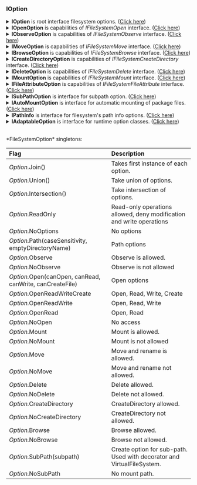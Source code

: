 ### IOption
<details>
  <summary><b>IOption</b> is root interface filesystem options. (<u>Click here</u>)</summary>

```csharp
/// <summary>
/// Interface for filesystem options. 
/// 
/// See sub-interfaces:
/// <list type="bullet">
///     <item><see cref="IAdaptableOption"/></item>
///     <item><see cref="ISubPathOption"/></item>
///     <item><see cref="IPathInfo"/></item>
///     <item><see cref="IAutoMountOption"/></item>
///     <item><see cref="IToken"/></item>
///     <item><see cref="IOpenOption"/></item>
///     <item><see cref="IObserveOption"/></item>
///     <item><see cref="IMoveOption"/></item>
///     <item><see cref="IBrowseOption"/></item>
///     <item><see cref="ICreateDirectoryOption"/></item>
///     <item><see cref="IDeleteOption"/></item>
///     <item><see cref="IMountOption"/></item>
/// </list>
/// 
/// The options properties must be immutable in the implementing classes.
/// </summary>
public interface IOption
{
}
```
</details>
<details>
  <summary><b>IOpenOption</b> is capabilities of <i>IFileSystemOpen</i> interface. (<u>Click here</u>)</summary>

```csharp
public interface IOpenOption : IOption
{
    /// <summary>Can open file</summary>
    bool CanOpen { get; }
    /// <summary>Can open file for reading(</summary>
    bool CanRead { get; }
    /// <summary>Can open file for writing.</summary>
    bool CanWrite { get; }
    /// <summary>Can open and create file.</summary>
    bool CanCreateFile { get; }
}
```
</details>
<details>
  <summary><b>IObserveOption</b> is capabilities of <i>IFileSystemObserve</i> interface. (<u>Click here</u>)</summary>

```csharp
public interface IObserveOption : IOption
{
    /// <summary>Has Observe capability.</summary>
    bool CanObserve { get; }
}
```
</details>
<details>
  <summary><b>IMoveOption</b> is capabilities of <i>IFileSystemMove</i> interface. (<u>Click here</u>)</summary>

```csharp
public interface IMoveOption : IOption
{
    /// <summary>Can Move files within same volume.</summary>
    bool CanMove { get; }
}
```
</details>
<details>
  <summary><b>IBrowseOption</b> is capabilities of <i>IFileSystemBrowse</i> interface. (<u>Click here</u>)</summary>

```csharp
public interface IBrowseOption : IOption
{
    /// <summary>Has Browse capability.</summary>
    bool CanBrowse { get; }
    /// <summary>Has GetEntry capability.</summary>
    bool CanGetEntry { get; }
}
```
</details>
<details>
  <summary><b>ICreateDirectoryOption</b> is capabilities of <i>IFileSystemCreateDirectory</i> interface. (<u>Click here</u>)</summary>

```csharp
public interface ICreateDirectoryOption : IOption
{
    /// <summary>Has CreateDirectory capability.</summary>
    bool CanCreateDirectory { get; }
}
```
</details>
<details>
  <summary><b>IDeleteOption</b> is capabilities of <i>IFileSystemDelete</i> interface. (<u>Click here</u>)</summary>

```csharp
public interface IDeleteOption : IOption
{
    /// <summary>Has Delete capability.</summary>
    bool CanDelete { get; }
}
```
</details>
<details>
  <summary><b>IMountOption</b> is capabilities of <i>IFileSystemMount</i> interface. (<u>Click here</u>)</summary>

```csharp
public interface IMountOption : IOption
{
    /// <summary>Can filesystem mount other filesystems.</summary>
    bool CanMount { get; }
    /// <summary>Is filesystem allowed to unmount a mount.</summary>
    bool CanUnmount { get; }
    /// <summary>Is filesystem allowed to list mountpoints.</summary>
    bool CanListMountPoints { get; }
}
```
</details>
<details>
  <summary><b>IFileAttributeOption</b> is capabilities of <i>IFileSystemFileAttribute</i> interface. (<u>Click here</u>)</summary>

```csharp
public interface IFileAttributeOption : IOption
{
    /// <summary>Has SetFileAttribute capability.</summary>
    bool CanSetFileAttribute { get; }
}
```
</details>
<details>
  <summary><b>ISubPathOption</b> is interface for subpath option. (<u>Click here</u>)</summary>

```csharp
public interface ISubPathOption : IOption
{
    /// <summary>Sub-path.</summary>
    String SubPath { get; }
}
```
</details>
<details>
  <summary><b>IAutoMountOption</b> is interface for automatic mounting of package files. (<u>Click here</u>)</summary>

```csharp
public interface IAutoMountOption : IOption
{
    /// <summary>Package loaders that can mount package files, such as .zip.</summary>
    IPackageLoader[] AutoMounters { get; }
}
```
</details>
<details>
  <summary><b>IPathInfo</b> is interface for filesystem's path info options. (<u>Click here</u>)</summary>

```csharp
public interface IPathInfo : IOption
{
    /// <summary>Case sensitivity</summary>
    FileSystemCaseSensitivity CaseSensitivity { get; }
    /// <summary>Filesystem allows empty string "" directory names. The value of this property excludes the default empty "" root path.</summary>
    bool EmptyDirectoryName { get; }
}
```
</details>
<details>
  <summary><b>IAdaptableOption</b> is interface for runtime option classes. (<u>Click here</u>)</summary>

```csharp
/// <summary>
/// Interface for option classes that adapt to option types at runtime.
/// Also enumerates supported <see cref="IOption"/> option type interfaces.
/// </summary>
public interface IAdaptableOption : IOption, IEnumerable<KeyValuePair<Type, IOption>>
{
    /// <summary>
    /// Get option with type interface.
    /// </summary>
    /// <param name="optionInterfaceType">Subtype of <see cref="IOption"/></param>
    /// <returns>Option or null</returns>
    IOption GetOption(Type optionInterfaceType);
}
```
</details>
<p/><p/>

<br/>
*FileSystemOption* singletons:

| Flag     | Description |
|:---------|:------------|
| <i>Option.</i>Join() | Takes first instance of each option. |
| <i>Option.</i>Union() | Take union of options. |
| <i>Option.</i>Intersection() | Take intersection of options. |
| <i>Option.</i>ReadOnly | Read-only operations allowed, deny modification and write operations |
| <i>Option.</i>NoOptions | No options |
| <i>Option.</i>Path(caseSensitivity, emptyDirectoryName) | Path options |
| <i>Option.</i>Observe | Observe is allowed. |
| <i>Option.</i>NoObserve | Observe is not allowed |
| <i>Option.</i>Open(canOpen, canRead, canWrite, canCreateFile) | Open options |
| <i>Option.</i>OpenReadWriteCreate | Open, Read, Write, Create |
| <i>Option.</i>OpenReadWrite | Open, Read, Write |
| <i>Option.</i>OpenRead | Open, Read |
| <i>Option.</i>NoOpen | No access |
| <i>Option.</i>Mount | Mount is allowed. |
| <i>Option.</i>NoMount | Mount is not allowed |
| <i>Option.</i>Move | Move and rename is allowed. |
| <i>Option.</i>NoMove | Move and rename not allowed.  |
| <i>Option.</i>Delete | Delete allowed. |
| <i>Option.</i>NoDelete | Delete not allowed. |
| <i>Option.</i>CreateDirectory | CreateDirectory allowed. |
| <i>Option.</i>NoCreateDirectory | CreateDirectory not allowed. |
| <i>Option.</i>Browse | Browse allowed. |
| <i>Option.</i>NoBrowse | Browse not allowed. |
| <i>Option.</i>SubPath(subpath) | Create option for sub-path. Used with decorator and VirtualFileSystem. |
| <i>Option.</i>NoSubPath | No mount path. |
